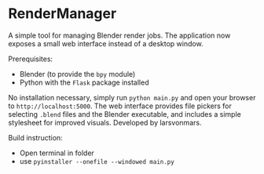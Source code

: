 # RenderManager

A simple tool for managing Blender render jobs. The application now exposes a small web interface instead of a desktop window.

Prerequisites:
- Blender (to provide the `bpy` module)
- Python with the `Flask` package installed

No installation necessary, simply run `python main.py` and open your browser to `http://localhost:5000`.
The web interface provides file pickers for selecting `.blend` files and the Blender executable, and includes a simple stylesheet for improved visuals.
Developed by larsvonmars.

Build instruction:
- Open terminal in folder
- use `pyinstaller --onefile --windowed main.py`
